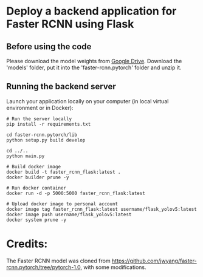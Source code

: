 # Deploy a backend application for Faster RCNN using Flask

## Before using the code

Please download the model weights from [Google Drive](https://drive.google.com/drive/folders/14uIo6juLHrEoN5igBduw5euhsr1Geh9C). Download the 'models' folder, put it into the 'faster-rcnn.pytorch' folder and unzip it.

## Running the backend server
Launch your application locally on your computer (in local virtual environment or in Docker):
```console
# Run the server locally
pip install -r requirements.txt

cd faster-rcnn.pytorch/lib
python setup.py build develop

cd ../..
python main.py
```
```console
# Build docker image
docker build -t faster_rcnn_flask:latest .
docker builder prune -y

# Run docker container
docker run -d -p 5000:5000 faster_rcnn_flask:latest

# Upload docker image to personal account
docker image tag faster_rcnn_flask:latest username/flask_yolov5:latest
docker image push username/flask_yolov5:latest
docker system prune -y
```

# Credits:
The Faster RCNN model was cloned from https://github.com/jwyang/faster-rcnn.pytorch/tree/pytorch-1.0, with some modifications.
